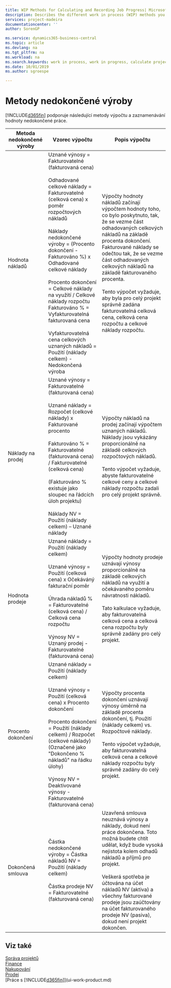```yaml
---
title: WIP Methods for Calculating and Recording Job Progress| Microsoft Docs
description: Describes the different work in process (WIP) methods you can use to post, monitor, and calculate financial information for ongoing jobs that are in progress.
services: project-madeira
documentationcenter: ''
author: SorenGP

ms.service: dynamics365-business-central
ms.topic: article
ms.devlang: na
ms.tgt_pltfrm: na
ms.workload: na
ms.search.keywords: work in process, work in progress, calculate project WIP
ms.date: 10/01/2019
ms.author: sgroespe

---
```

# Metody nedokončené výroby
[!INCLUDE[d365fin](includes/d365fin_md.md)]  podporuje následující metody výpočtu a zaznamenávání hodnoty nedokončené práce.

| Metoda nedokončené výroby | Vzorec výpočtu | Popis výpočtu |
| --- | --- | --- |
| Hodnota nákladů | Uznané výnosy = Fakturovatelné (fakturovaná cena)<br /><br /> Odhadované celkové náklady = Fakturovatelné (celková cena) x poměr rozpočtových nákladů<br /><br /> Náklady nedokončené výroby = (Procento dokončení - Fakturováno %) x Odhadované celkové náklady<br /><br /> Procento dokončení = Celkové náklady na využití / Celkové náklady rozpočtu<br /> Fakturováno % = Vyfakturovatelná fakturovaná cena<br /><br /> Vyfakturovatelná cena celkových uznaných nákladů = Použití (náklady celkem) - Nedokončená výroba | Výpočty hodnoty nákladů začínají výpočtem hodnoty toho, co bylo poskytnuto, tak, že se vezme část odhadovaných celkových nákladů na základě procenta dokončení. Fakturované náklady se odečtou tak, že se vezme část odhadovaných celkových nákladů na základě fakturovaného procenta.<br /><br /> Tento výpočet vyžaduje, aby byla pro celý projekt správně zadána fakturovatelná celková cena, celková cena rozpočtu a celkové náklady rozpočtu. |
| Náklady na prodej | Uznané výnosy = Fakturovatelné (fakturovaná cena)<br /><br /> Uznané náklady = Rozpočet (celkové náklady) x Fakturované procento<br /><br /> Fakturováno % = Fakturovatelné (fakturovaná cena) / Fakturovatelné (celková cena)<br /><br /> (Fakturováno % existuje jako sloupec na řádcích úloh projektu)<br /><br /> Náklady NV = Použití (náklady celkem) – Uznané náklady | Výpočty nákladů na prodej začínají výpočtem uznaných nákladů. Náklady jsou vykázány proporcionálně na základě celkových rozpočtových nákladů.<br /><br /> Tento výpočet vyžaduje, abyste fakturovatelné celkové ceny a celkové náklady rozpočtu zadali pro celý projekt správně. |
| Hodnota prodeje | Uznané náklady = Použití (náklady celkem)<br /><br /> Uznané výnosy = Použití (celková cena) x Očekáváný fakturační poměr<br /><br /> Úhrada nákladů % = Fakturovatelné (celková cena) / Celková cena rozpočtu<br /><br /> Výnosy NV = Uznaný prodej - Fakturovatelné (fakturovaná cena) | Výpočty hodnoty prodeje uznávají výnosy proporcionálně na základě celkových nákladů na využití a očekávaného poměru návratnosti nákladů.<br /><br /> Tato kalkulace vyžaduje, aby fakturovatelná celková cena a celková cena rozpočtu byly správně zadány pro celý projekt. |
| Procento dokončení | Uznané náklady = Použití (náklady celkem)<br /><br /> Uznané výnosy = Použití (celková cena) x Procento dokončení<br /><br /> Procento dokončení = Použití (náklady celkem) / Rozpočet (celkové náklady)<br /> (Označené jako "Dokončeno % nákladů" na řádku úlohy)<br /><br /> Výnosy NV = Deaktivované výnosy - Fakturovatelné (fakturovaná cena) | Výpočty procenta dokončení uznávají výnosy úměrně na základě procenta dokončení, tj. Použití (náklady celkem) vs. Rozpočtové náklady.<br /><br /> Tento výpočet vyžaduje, aby fakturovatelná celková cena a celkové náklady rozpočtu byly správně zadány do celý projekt. |
| Dokončená smlouva | Částka nedokončené výroby = Částka nákladů NV = Použití (náklady celkem)<br /><br /> Částka prodeje NV = Fakturovatelné (fakturovaná cena) | Uzavřená smlouva neuznává výnosy a náklady, dokud není práce dokončena. Toto možná budete chtít udělat, když bude vysoká nejistota kolem odhadů nákladů a příjmů pro projekt.<br /><br /> Veškerá spotřeba je účtována na účet nákladů NV (aktiva) a všechny fakturované prodeje jsou zaúčtovány na účet fakturovaného prodeje NV (pasiva), dokud není projekt dokončen. |

## Viz také
[Správa projektů](projects-manage-projects.md)  
[Finance](finance.md)  
[Nakupování](purchasing-manage-purchasing.md)  
[Prodej](sales-manage-sales.md)  
[Práce s [!INCLUDE[d365fin](includes/d365fin_md.md)]](ui-work-product.md)
